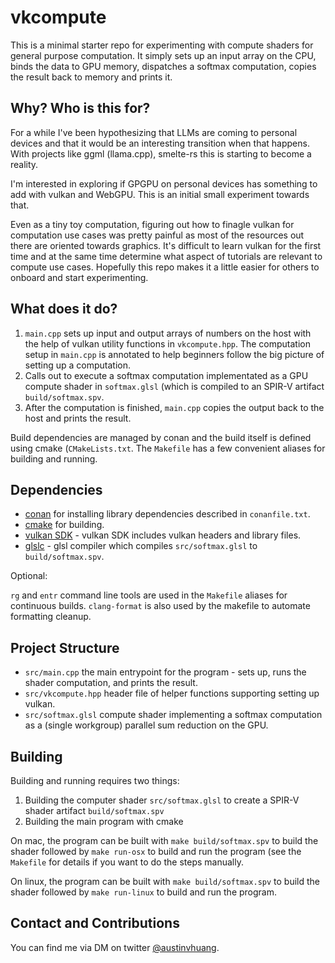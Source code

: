 # vkcompute

This is a minimal starter repo for experimenting with compute shaders for general purpose computation. It simply sets up an input array on the CPU, binds the data to GPU memory, dispatches a softmax computation, copies the result back to memory and prints it.

## Why? Who is this for?

For a while I've been hypothesizing that LLMs are coming to personal devices and that it would be an interesting transition when that happens. With projects like ggml (llama.cpp), smelte-rs this is starting to become a reality.

I'm interested in exploring if GPGPU on personal devices has something to add with vulkan and WebGPU. This is an initial small experiment towards that.

Even as a tiny toy computation, figuring out how to finagle vulkan for computation use cases was pretty painful as most of the resources out there are oriented towards graphics. It's difficult to learn vulkan for the first time and at the same time determine what aspect of tutorials are relevant to compute use cases. Hopefully this repo makes it a little easier for others to onboard and start experimenting. 

## What does it do?

1. `main.cpp` sets up input and output arrays of numbers on the host with the help of vulkan utility functions in `vkcompute.hpp`. The computation setup in `main.cpp` is annotated to help beginners follow the big picture of setting up a computation.
2. Calls out to execute a softmax computation implementated as a GPU compute shader in `softmax.glsl` (which is compiled to an SPIR-V artifact `build/softmax.spv`. 
3. After the computation is finished, `main.cpp` copies the output back to the host and prints the result.

Build dependencies are managed by conan and the build itself is defined using cmake (`CMakeLists.txt`. The `Makefile` has a few convenient aliases for building and running.

## Dependencies

- [conan](https://conan.io/) for installing library dependencies described in `conanfile.txt`.
- [cmake](https://cmake.org/) for building.
- [vulkan SDK](https://www.lunarg.com/vulkan-sdk/) - vulkan SDK includes vulkan headers and library files.
- [glslc](https://github.com/google/shaderc#downloads) - glsl compiler which compiles `src/softmax.glsl` to `build/softmax.spv`.

Optional:

`rg` and `entr` command line tools are used in the `Makefile` aliases for continuous builds. `clang-format` is also used by the makefile to automate formatting cleanup.

## Project Structure

- `src/main.cpp` the main entrypoint for the program - sets up, runs the shader computation, and prints the result.
- `src/vkcompute.hpp` header file of helper functions supporting setting up vulkan.
- `src/softmax.glsl` compute shader implementing a softmax computation as a (single workgroup) parallel sum reduction on the GPU.

## Building

Building and running requires two things:

1. Building the computer shader `src/softmax.glsl` to create a SPIR-V shader artifact `build/softmax.spv`
2. Building the main program with cmake

On mac, the program can be built with `make build/softmax.spv` to build the shader followed by `make run-osx` to build and run the program (see the `Makefile` for details if you want to do the steps manually. 

On linux, the program can be built with `make build/softmax.spv` to build the shader followed by `make run-linux` to build and run the program. 

## Contact and Contributions

You can find me via DM on twitter [@austinvhuang](https://twitter.com/austinvhuang).

